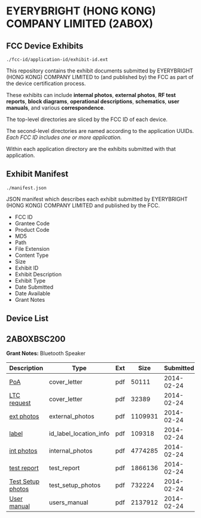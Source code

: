 # EYERYBRIGHT (HONG KONG) COMPANY LIMITED (2ABOX)
## FCC Device Exhibits

```
./fcc-id/application-id/exhibit-id.ext
```

This repository contains the exhibit documents submitted by EYERYBRIGHT (HONG KONG) COMPANY LIMITED to (and published by) the FCC as part of the device certification process.

These exhibits can include **internal photos**, **external photos**, **RF test reports**, **block diagrams**, **operational descriptions**, **schematics**, **user manuals**, and various **correspondence**.

The top-level directories are sliced by the FCC ID of each device.

The second-level directories are named according to the application UUIDs. *Each FCC ID includes one or more application.*

Within each application directory are the exhibits submitted with that application. 

## Exhibit Manifest

```
./manifest.json
```

JSON manifest which describes each exhibit submitted by EYERYBRIGHT (HONG KONG) COMPANY LIMITED and published by the FCC.

- FCC ID
- Grantee Code
- Product Code
- MD5
- Path
- File Extension
- Content Type
- Size
- Exhibit ID
- Exhibit Description
- Exhibit Type
- Date Submitted
- Date Available
- Grant Notes

## Device List
## 2ABOXBSC200
**Grant Notes:** Bluetooth Speaker

| Description | Type | Ext | Size | Submitted | Available |
| ----------- | ---- | --- | ---- | --------- | --------- |
| [PoA](2ABOXBSC200/a858669547254fc8df8d41c9d306af36/2198688.pdf) | cover_letter | pdf | 50111 | 2014-02-24 | 2014-02-24 |
| [LTC request](2ABOXBSC200/a858669547254fc8df8d41c9d306af36/2198689.pdf) | cover_letter | pdf | 32389 | 2014-02-24 | 2014-02-24 |
| [ext photos](2ABOXBSC200/a858669547254fc8df8d41c9d306af36/2198690.pdf) | external_photos | pdf | 1109931 | 2014-02-24 | 2014-02-24 |
| [label](2ABOXBSC200/a858669547254fc8df8d41c9d306af36/2198691.pdf) | id_label_location_info | pdf | 109318 | 2014-02-24 | 2014-02-24 |
| [int photos](2ABOXBSC200/a858669547254fc8df8d41c9d306af36/2198693.pdf) | internal_photos | pdf | 4774285 | 2014-02-24 | 2014-02-24 |
| [test report](2ABOXBSC200/a858669547254fc8df8d41c9d306af36/2198692.pdf) | test_report | pdf | 1866136 | 2014-02-24 | 2014-02-24 |
| [Test Setup photos](2ABOXBSC200/a858669547254fc8df8d41c9d306af36/2198694.pdf) | test_setup_photos | pdf | 732224 | 2014-02-24 | 2014-02-24 |
| [User manual](2ABOXBSC200/a858669547254fc8df8d41c9d306af36/2198695.pdf) | users_manual | pdf | 2137912 | 2014-02-24 | 2014-02-24 |
